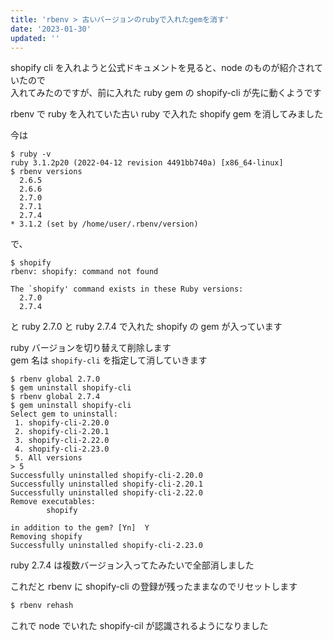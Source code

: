 ```yaml
---
title: 'rbenv > 古いバージョンのrubyで入れたgemを消す'
date: '2023-01-30'
updated: ''
---
```


shopify cli を入れようと公式ドキュメントを見ると、node のものが紹介されていたので  
入れてみたのですが、前に入れた ruby gem の shopify-cli が先に動くようです

rbenv で ruby を入れていた古い ruby で入れた shopify gem を消してみました

今は

```
$ ruby -v
ruby 3.1.2p20 (2022-04-12 revision 4491bb740a) [x86_64-linux]
$ rbenv versions
  2.6.5
  2.6.6
  2.7.0
  2.7.1
  2.7.4
* 3.1.2 (set by /home/user/.rbenv/version)
```

で、

```
$ shopify
rbenv: shopify: command not found

The `shopify' command exists in these Ruby versions:
  2.7.0
  2.7.4
```

と ruby 2.7.0 と ruby 2.7.4 で入れた shopify の gem が入っています

ruby バージョンを切り替えて削除します  
gem 名は `shopify-cli` を指定して消していきます

```
$ rbenv global 2.7.0
$ gem uninstall shopify-cli
$ rbenv global 2.7.4
$ gem uninstall shopify-cli
Select gem to uninstall:
 1. shopify-cli-2.20.0
 2. shopify-cli-2.20.1
 3. shopify-cli-2.22.0
 4. shopify-cli-2.23.0
 5. All versions
> 5
Successfully uninstalled shopify-cli-2.20.0
Successfully uninstalled shopify-cli-2.20.1
Successfully uninstalled shopify-cli-2.22.0
Remove executables:
        shopify

in addition to the gem? [Yn]  Y
Removing shopify
Successfully uninstalled shopify-cli-2.23.0
```

ruby 2.7.4 は複数バージョン入ってたみたいで全部消しました

これだと rbenv に shopify-cli の登録が残ったままなのでリセットします

```bash
$ rbenv rehash
```

これで node でいれた shopify-cil が認識されるようになりました
